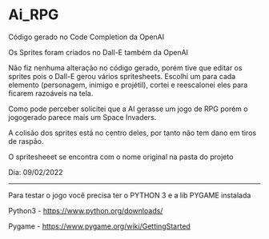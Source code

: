 # Ai_RPG
 
 Código gerado no Code Completion da OpenAI 
 
 Os Sprites foram criados no Dall-E também da OpenAI
 
 Não fiz nenhuma alteração no código gerado, porém tive que editar os sprites pois o Dall-E gerou vários spritesheets. Escolhi um para cada elemento (personagem, inimigo e projétil), cortei e reescalonei eles para ficarem razoáveis na tela.

 Como pode perceber solicitei que a AI gerasse um jogo de RPG porém o jogogerado parece mais um Space Invaders.

 A colisão dos sprites está no centro deles, por tanto não tem dano em tiros de raspão.
 
 O spritesheeet se encontra com o nome original na pasta do projeto
 
 Dia: 09/02/2022
 
 -----------------------------------------------------------------------------------------------------------------------------

 Para testar o jogo você precisa ter o PYTHON 3 e a lib PYGAME instalada


Python3 - https://www.python.org/downloads/

Pygame - https://www.pygame.org/wiki/GettingStarted

